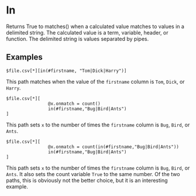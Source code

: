 
# In

Returns True to matches() when a calculated value matches to values in a delimited string. The calculated value is a term, variable, header, or function. The delimited string is values separated by pipes.

## Examples

    $file.csv[*][in(#firstname, "Tom|Dick|Harry")]

This path matches when the value of the `firstname` column is `Tom`, `Dick`, or `Harry`.

    $file.csv[*][
                    @x.onmatch = count()
                    in(#firstname,"Bug|Bird|Ants")
    ]

This path sets `x` to the number of times the `firstname` column is `Bug`, `Bird`, or `Ants`.

    $file.csv[*][
                    @x.onmatch = count(in(#firstname,"Bug|Bird|Ants"))
                    in(#firstname,"Bug|Bird|Ants")
    ]

This path sets `x` to the number of times the `firstname` column is `Bug`, `Bird`, or `Ants`. It also sets the count variable `True` to the same number. Of the two paths, this is obviously not the better choice, but it is an interesting example.

